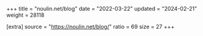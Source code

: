 +++
title = "noulin.net/blog"
date = "2022-03-22"
updated = "2024-02-21"
weight = 28118

[extra]
source = "https://noulin.net/blog/"
ratio = 69
size = 27
+++
